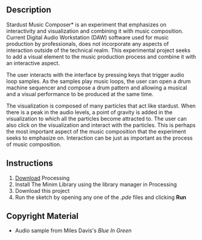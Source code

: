 ## Description
Stardust Music Composer* is an experiment that emphasizes on interactivity and visualization and combining it with music composition. Current Digital Audio Workstation (DAW) software used for music production by professionals, does not incorporate any aspects of interaction outside of the technical realm. This experimental project seeks to add a visual element to the music production process and combine it with an interactive aspect.

The user interacts with the interface by pressing keys that trigger audio loop samples. As the samples play music loops, the user can open a drum machine sequencer and compose a drum pattern and allowing a musical and a visual performance to be produced at the same time.

The visualization is composed of many particles that act like stardust. When there is a peak in the audio levels, a point of gravity is added in the visualization to which all the particles become attracted to. The user can also click on the visualization and interact with the particles. This is perhaps the most important aspect of the music composition that the experiment seeks to emphasize on. Interaction can be just as important as the process of music composition.

## Instructions
1. [Download](https://processing.org/download/) Processing
2. Install The Minim Library using the library manager in Processing
3. Download this project
4. Run the sketch by opening any one of the *.pde* files and clicking **Run**

## Copyright Material

- Audio sample from Miles Davis's *Blue In Green*
